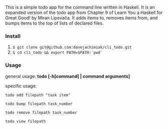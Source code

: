 This is a simple todo app for the command line written in Haskell.
It is an expanded version of the todo app from Chapter 9 of Learn You
a Haskell for Great Good! by Miran Lipovača. It adds items to, removes items
from, and bumps items to the top of lists of declared files.

### Install

1. `$ git clone git@github.com:davejachimiak/cli_todo.git`
2. ``$ cd cli_todo && export PATH=$PATH:`pwd` ``

### Usage

general usage: **todo [-h[command] | command arguments]**

specific usage:

```
todo add filepath "task item"
```
```
todo bump filepath task_number
```
```
todo remove filepath task_number
```
```
todo view filepath
```
